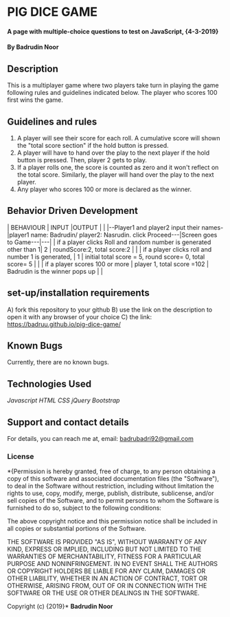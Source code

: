 # PIG DICE GAME
#### A page with multiple-choice questions to test on JavaScript, {4-3-2019}
#### By **Badrudin Noor**
## Description
This is a multiplayer game where two players take turn in playing the game following rules and guidelines indicated below.
The player who scores 100 first wins the game.

## Guidelines and rules

1. A player will see their score for each roll. A cumulative score will shown the "total score section" if the hold button is pressed.
2. A player will have to hand over the play to the next player if the hold button is pressed. Then, player 2 gets to play.
3. If a player rolls one, the score is counted as zero and it won't reflect on the total score. Similarly, the player will hand over the play to the next player.
4. Any player who scores 100 or more is declared as the winner.



## Behavior Driven Development

|  BEHAVIOUR |  INPUT |OUTPUT   |   |
|--Player1 and player2 input their names-|player1 name: Badrudin/ player2: Nasrudin. click Proceed---|Screen goes to Game---|---|
|   if a player clicks Roll and random number is generated other than 1| 2   | roundScore:2, total score:2  |   |
| if a player clicks roll and number 1 is generated,    |  1 | initial total score = 5, round score= 0, total score= 5  |   |
|  if a player scores 100 or more  |  player 1, total score =102 |  Badrudin is the winner pops up |   |

## set-up/installation requirements
 A) fork this repository to your github
 B) use the link on the description to open it with any browser of your choice
 C) the link: https://badruu.github.io/pig-dice-game/

## Known Bugs
Currently, there are no known bugs.
## Technologies Used
*Javascript*
*HTML*
*CSS*
*jQuery*
*Bootstrap*
## Support and contact details
For details, you can reach me at,
email: badrubadri92@gmail.com
### License
*{Permission is hereby granted, free of charge, to any person obtaining a copy of this software and associated documentation files (the "Software"), to deal in the Software without restriction, including without limitation the rights to use, copy, modify, merge, publish, distribute, sublicense, and/or sell copies of the Software, and to permit persons to whom the Software is furnished to do so, subject to the following conditions:

The above copyright notice and this permission notice shall be included in all copies or substantial portions of the Software.

THE SOFTWARE IS PROVIDED "AS IS", WITHOUT WARRANTY OF ANY KIND, EXPRESS OR IMPLIED, INCLUDING BUT NOT LIMITED TO THE WARRANTIES OF MERCHANTABILITY, FITNESS FOR A PARTICULAR PURPOSE AND NONINFRINGEMENT. IN NO EVENT SHALL THE AUTHORS OR COPYRIGHT HOLDERS BE LIABLE FOR ANY CLAIM, DAMAGES OR OTHER LIABILITY, WHETHER IN AN ACTION OF CONTRACT, TORT OR OTHERWISE, ARISING FROM, OUT OF OR IN CONNECTION WITH THE SOFTWARE OR THE USE OR OTHER DEALINGS IN THE SOFTWARE.

Copyright (c) {2019}*
**Badrudin Noor**
